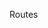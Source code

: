 Routes 

<!-- # GET /api/figurines
# GET /api/figurines/:id
# POST /api/figurines
# PUT /api/figurines/:id
# DELETE /api/figurines/:id -->

<!-- Figurine Model

#name
#price
#img_url
#size -->